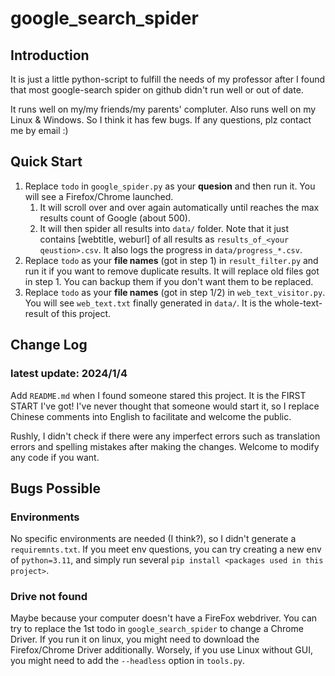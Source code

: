 # google_search_spider

## Introduction

It is just a little python-script to fulfill the needs of my professor after I found that most google-search spider on github didn't run well or out of date.

It runs well on my/my friends/my parents' compluter. Also runs well on my Linux & Windows. So I think it has few bugs. If any questions, plz contact me by email  :)

## Quick Start

1. Replace `todo` in `google_spider.py` as your **quesion** and then run it. You will see a Firefox/Chrome launched. 
   1. It will scroll over and over again automatically until reaches the max results count of Google (about 500).
   2. It will then spider all results into `data/` folder. Note that it just contains [webtitle, weburl] of all results as `results_of_<your qeustion>.csv`. It also logs the progress in `data/progress_*.csv`.
2. Replace `todo` as your **file names** (got in step 1) in `result_filter.py` and run it if you want to remove duplicate results. It will replace old files got in step 1. You can backup them if you don't want them to be replaced.
3. Replace `todo` as your **file names** (got in step 1/2) in `web_text_visitor.py`. You will see `web_text.txt` finally generated in `data/`. It is the whole-text-result of this project.

## Change Log

### latest update: 2024/1/4

Add `README.md` when I found someone stared this project. It is the FIRST START I've got! I've never thought that someone would start it, so I replace Chinese comments into English to facilitate and welcome the public.

Rushly, I didn't check if there were any imperfect errors such as translation errors and spelling mistakes after making the changes. Welcome to modify any code if you want.


## Bugs Possible

### Environments

No specific environments are needed (I think?), so I didn't generate a `requiremnts.txt`. If you meet env questions, you can try creating a new env of `python=3.11`, and simply run several `pip install <packages used in this project>`.

### Drive not found

Maybe because your computer doesn't have a FireFox webdriver. You can try to replace the 1st todo in `google_search_spider` to change a Chrome Driver. If you run it on linux, you might need to download the Firefox/Chrome Driver additionally. Worsely, if you use Linux without GUI, you might need to add the `--headless` option in `tools.py`.
